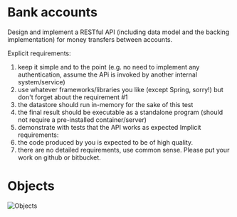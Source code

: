 # Bank accounts

Design and implement a RESTful API (including data model and the backing implementation) for money
transfers between accounts.

Explicit requirements:
1. keep it simple and to the point (e.g. no need to implement any authentication, assume the APi is
invoked by another internal system/service)
1. use whatever frameworks/libraries you like (except Spring, sorry!) but don't forget about the
requirement #1
1. the datastore should run in-memory for the sake of this test
1. the final result should be executable as a standalone program (should not require a pre-installed
container/server)
1. demonstrate with tests that the API works as expected
Implicit requirements:
1. the code produced by you is expected to be of high quality.
1. there are no detailed requirements, use common sense.
Please put your work on github or bitbucket.

# Objects

![Objects](./uml/objects.png)
